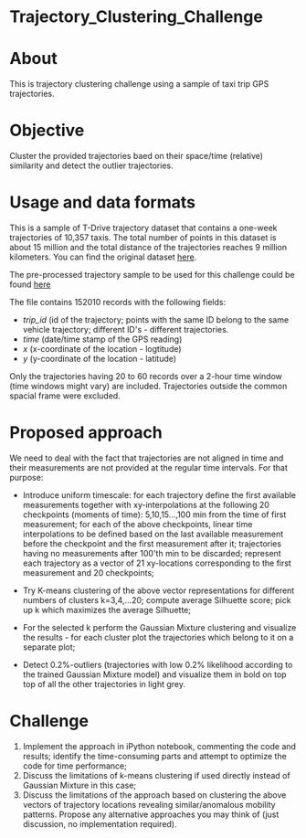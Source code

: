 # Trajectory_Clustering_Challenge

# About

This is trajectory clustering challenge using a sample of taxi trip GPS trajectories.

# Objective

Cluster the provided trajectories baed on their space/time (relative) similarity and detect the outlier trajectories.

# Usage and data formats

This is a sample of T-Drive trajectory dataset that contains a one-week trajectories of 10,357 taxis. The total number of points in this dataset is about 15 million and the total distance of the trajectories reaches 9 million kilometers. You can find the original dataset [here](https://drive.google.com/file/d/1pzaGZaboOdUxsw7l6hhJDdsH8ZqUeZXs/view?usp=sharing).

The pre-processed trajectory sample to be used for this challenge could be found [here](20190425_ProcessedTaxiTrajectories.csv)

The file contains 152010 records with the following fields:
- *trip_id* (id of the trajectory; points with the same ID belong to the same vehicle trajectory; different ID's - different trajectories.
- *time* (date/time stamp of the GPS reading)
- *x* (x-coordinate of the location - logtitude)
- *y* (y-coordinate of the location - latitude)

Only the trajectories having 20 to 60 records over a 2-hour time window (time windows might vary) are included. Trajectories outside the common spacial frame were excluded.

# Proposed approach

We need to deal with the fact that trajectories are not aligned in time and their measurements are not provided at the regular time intervals. For that purpose:

- Introduce uniform timescale: for each trajectory define the first available measurements together with xy-interpolations at the following 20 checkpoints (moments of time): 5,10,15...,100 min from the time of first measurement; for each of the above checkpoints, linear time interpolations to be defined based on the last available measurement before the checkpoint and the first measurement after it; trajectories having no measurements after 100'th min to be discarded; represent each trajectory as a vector of 21 xy-locations corresponding to the first measurement and 20 checkpoints;

- Try K-means clustering of the above vector representations for different numbers of clusters k=3,4,...20; compute average Silhuette score; pick up k which maximizes the average Silhuette;

- For the selected k perform the Gaussian Mixture clustering and visualize the results - for each cluster plot the trajectories which belong to it on a separate plot;

- Detect 0.2\%-outliers (trajectories with low 0.2\% likelihood according to the trained Gaussian Mixture model) and visualize them in bold on top top of all the other trajectories in light grey.

# Challenge

1. Implement the approach in iPython notebook, commenting the code and results; identify the time-consuming parts and attempt to optimize the code for time performance;
2. Discuss the limitations of k-means clustering if used directly instead of Gaussian Mixture in this case;
3. Discuss the limitations of the approach based on clustering the above vectors of trajectory locations revealing similar/anomalous mobility patterns. Propose any alternative approaches you may think of (just discussion, no implementation required). 



